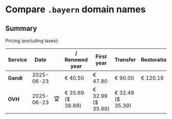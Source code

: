 # Compare `.bayern` domain names

## Summary

Pricing (excluding taxes):

| Service | Date |  | / Renewed year | First year | Transfer | Restoration |
|--|--|--|--|--|--|--|
| **Gandi** | 2025-06-23 |  | € 40.50 | € 47.80 | € 90.00 | € 120.16 |
| **OVH** | 2025-06-23 | 🏆 | € 35.69<br>($ 38.89) | € 32.99<br>($ 35.99) | € 32.49<br>($ 35.39) |  |
